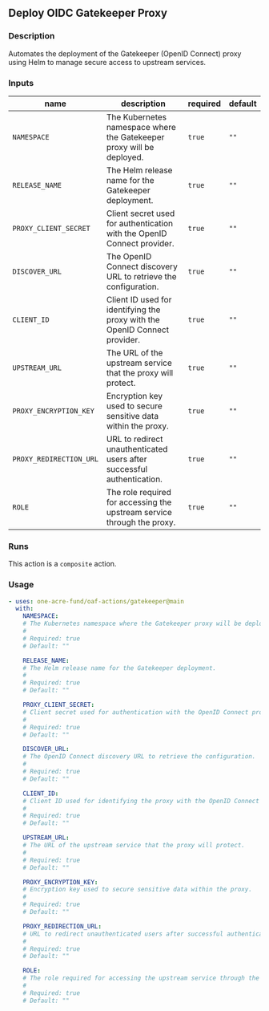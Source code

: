 ## Deploy OIDC Gatekeeper Proxy

### Description

Automates the deployment of the Gatekeeper (OpenID Connect) proxy using Helm to manage secure access to upstream services.

### Inputs

| name | description | required | default |
| --- | --- | --- | --- |
| `NAMESPACE` | The Kubernetes namespace where the Gatekeeper proxy will be deployed. | `true` | `""` |
| `RELEASE_NAME` | The Helm release name for the Gatekeeper deployment. | `true` | `""` |
| `PROXY_CLIENT_SECRET` | Client secret used for authentication with the OpenID Connect provider. | `true` | `""` |
| `DISCOVER_URL` | The OpenID Connect discovery URL to retrieve the configuration. | `true` | `""` |
| `CLIENT_ID` | Client ID used for identifying the proxy with the OpenID Connect provider. | `true` | `""` |
| `UPSTREAM_URL` | The URL of the upstream service that the proxy will protect. | `true` | `""` |
| `PROXY_ENCRYPTION_KEY` | Encryption key used to secure sensitive data within the proxy. | `true` | `""` |
| `PROXY_REDIRECTION_URL` | URL to redirect unauthenticated users after successful authentication. | `true` | `""` |
| `ROLE` | The role required for accessing the upstream service through the proxy. | `true` | `""` |

### Runs

This action is a `composite` action.

### Usage

```yaml
- uses: one-acre-fund/oaf-actions/gatekeeper@main
  with:
    NAMESPACE:
    # The Kubernetes namespace where the Gatekeeper proxy will be deployed.
    #
    # Required: true
    # Default: ""

    RELEASE_NAME:
    # The Helm release name for the Gatekeeper deployment.
    #
    # Required: true
    # Default: ""

    PROXY_CLIENT_SECRET:
    # Client secret used for authentication with the OpenID Connect provider.
    #
    # Required: true
    # Default: ""

    DISCOVER_URL:
    # The OpenID Connect discovery URL to retrieve the configuration.
    #
    # Required: true
    # Default: ""

    CLIENT_ID:
    # Client ID used for identifying the proxy with the OpenID Connect provider.
    #
    # Required: true
    # Default: ""

    UPSTREAM_URL:
    # The URL of the upstream service that the proxy will protect.
    #
    # Required: true
    # Default: ""

    PROXY_ENCRYPTION_KEY:
    # Encryption key used to secure sensitive data within the proxy.
    #
    # Required: true
    # Default: ""

    PROXY_REDIRECTION_URL:
    # URL to redirect unauthenticated users after successful authentication.
    #
    # Required: true
    # Default: ""

    ROLE:
    # The role required for accessing the upstream service through the proxy.
    #
    # Required: true
    # Default: ""
```
